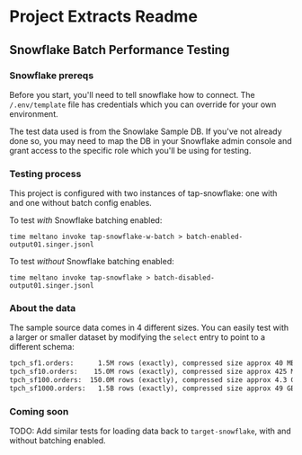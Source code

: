# Project Extracts Readme

## Snowflake Batch Performance Testing

### Snowflake prereqs

Before you start, you'll need to tell snowflake how to connect. The `/.env/template` file has credentials which you can override for your own environment.

The test data used is from the Snowlake Sample DB. If you've not already done so, you may need to map the DB in your Snowflake admin console and grant access to the specific role which you'll be using for testing.

### Testing process

This project is configured with two instances of tap-snowflake: one with and one without batch config enables.

To test _with_ Snowflake batching enabled:

```console
time meltano invoke tap-snowflake-w-batch > batch-enabled-output01.singer.jsonl
```

To test _without_ Snowflake batching enabled:

```console
time meltano invoke tap-snowflake > batch-disabled-output01.singer.jsonl
```

### About the data

The sample source data comes in 4 different sizes. You can easily test with a larger or smaller dataset by modifying the `select` entry to point to a different schema:

```txt
tpch_sf1.orders:      1.5M rows (exactly), compressed size approx 40 MB
tpch_sf10.orders:    15.0M rows (exactly), compressed size approx 425 MB
tpch_sf100.orders:  150.0M rows (exactly), compressed size approx 4.3 GB
tpch_sf1000.orders:   1.5B rows (exactly), compressed size approx 49 GB
```

### Coming soon

TODO: Add similar tests for loading data back to `target-snowflake`, with and without batching enabled.
